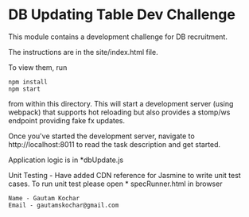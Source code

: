 DB Updating Table Dev Challenge
===============================

This module contains a development challenge for DB recruitment.

The instructions are in the site/index.html file.

To view them, run

```
npm install
npm start
```

from within this directory.  This will start a development server (using webpack)
that supports hot reloading but also provides a stomp/ws endpoint providing fake
fx updates.

Once you've started the development server, navigate to http://localhost:8011
to read the task description and get started.

Application logic is in *dbUpdate.js

Unit Testing -  Have added CDN reference for Jasmine to write unit test cases.
To run unit test please open * specRunner.html in browser

```
Name - Gautam Kochar
Email - gautamskochar@gmail.com
```